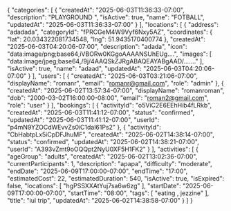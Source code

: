 {
  "categories": [
    {
      "createdAt": "2025-06-03T11:36:33-07:00",
      "description": "PLAYGROUND ",
      "isActive": true,
      "name": "FOTBALL",
      "updatedAt": "2025-06-03T11:36:33-07:00"
    }
  ],
  "locations": [
    {
      "address": "adadada",
      "categoryId": "fPRCGeM4W9Vyf6Nxy5AZ",
      "coordinates": {
        "lat": 20.034322081734548,
        "lng": 51.9435170400774
      },
      "createdAt": "2025-06-03T04:20:06-07:00",
      "description": "adada",
      "icon": "data:image/png;base64,iVBORw0KGgoAAAANSUhEUg....",
      "images": [
        "data:image/jpeg;base64,/9j/4AAQSkZJRgABAQEAYABgAAD/......."
      ],
      "isActive": true,
      "name": "adaad",
      "updatedAt": "2025-06-03T04:20:06-07:00"
    }
  ],
  "users": [
    {
      "createdAt": "2025-06-03T03:21:06-07:00",
      "displayName": "romanr",
      "email": "romanr@gmail.com",
      "role": "admin"
    },
    {
      "createdAt": "2025-06-02T13:57:34-07:00",
      "displayName": "romanroman",
      "dob": "2000-03-02T16:00:00-08:00",
      "email": "roman2@gmail.com",
      "role": "user"
    }
  ],
  "bookings": [
    {
      "activityId": "o5ViC2E6EEhHib4fLRkb",
      "createdAt": "2025-06-03T11:41:12-07:00",
      "status": "confirmed",
      "updatedAt": "2025-06-03T11:41:12-07:00",
      "userId": "p4mN9YZOCdWEvvZs0iC1dal61Ps2"
    },
    {
      "activityId": "CbHabtpLx5iCpDFJhuMF",
      "createdAt": "2025-06-02T14:38:14-07:00",
      "status": "confirmed",
      "updatedAt": "2025-06-02T14:38:21-07:00",
      "userId": "A393vZmt9oOQQpt2NyU0XF5H1FK2"
    }
  ],
  "activities": [
    {
      "ageGroup": "adults",
      "createdAt": "2025-06-02T13:02:36-07:00",
      "currentParticipants": 1,
      "description": "apapa",
      "difficulty": "moderate",
      "endDate": "2025-06-09T17:00:00-07:00",
      "endTime": "17:00",
      "estimatedCost": 22,
      "estimatedDuration": 540,
      "isActive": true,
      "isExpired": false,
      "locations": [
        "hgPSSXXAtYuj7sa6w6zg"
      ],
      "startDate": "2025-06-09T17:00:00-07:00",
      "startTime": "08:00",
      "tags": [
        "eating , jezzine"
      ],
      "title": "iul trip",
      "updatedAt": "2025-06-02T14:38:58-07:00"
    }
  ]
}